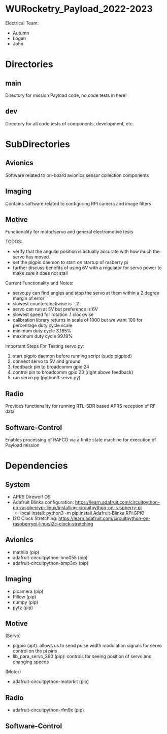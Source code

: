 # WURocketry_Payload_2022-2023
Electrical Team:
* Autumn
* Logan
* John

# Directories
## main
Directory for mission Payload code, no code tests in here!

## dev
Directory for all code tests of components, development, etc.

# SubDirectories
## Avionics
Software related to on-board avionics sensor collection components

## Imaging
Contains software related to configuring RPI camera and image filters




## Motive
Functionality for motor/servo and general electromotive tests

TODOS:
* verify that the angular position is actually accurate with how much the servo has moved.
* set the pigpio daemon to start on startup of rasberry pi 
* further discuss benefits of using 6V with a regulator for servo power to make sure it does not stall

Current Functionality and Notes:
* servo.py can find angles and stop the servo at them within a 2 degree margin of error
* slowest counterclockwise is -.2
* servo can run at 5V but preference is 6V
* slowest speed for rotation .1 clockwise 
* calibration library returns in scale of 1000 but we want 100 for percentage duty cycle scale 
* minimum duty cycle 3.185%
* maximum duty cycle 99.19%
	
Important Steps For Testing servo.py:
 1. start pigpio daemon before running script (sudo pigpiod)
 2. connect servo to 5V and ground
 3. feedback pin to broadcomm gpio 24
 4. control pin to broadcomm gpio 23 (right above feedback) 
 5. run servo.py (python3 servo.py)
	




## Radio
Provides functionality for running RTL-SDR based APRS reception of RF data

## Software-Control
Enables processing of RAFCO via a finite state machine for execution of Payload mission

# Dependencies
## System
- APRS Direwolf OS
- Adafruit Blinka configuration: https://learn.adafruit.com/circuitpython-on-raspberrypi-linux/installing-circuitpython-on-raspberry-pi
	+ local install: python3 -m pip install Adafruit-Blinka RPi.GPIO
- I2C Clock Stretching: https://learn.adafruit.com/circuitpython-on-raspberrypi-linux/i2c-clock-stretching

## Avionics
- mathlib			(pip)
- adafruit-circuitpython-bno055	(pip)
- adafruit-circuitpython-bmp3xx	(pip)

## Imaging
- picamera			(pip)
- Pillow  			(pip)
- numpy				(pip)
- pytz				(pip)


## Motive
(Servo)
- pigpio 			(apt): allows us to send pulse width modulation signals for servo control on the pi pins
- lib_para_servo_360 		(pip): controls for seeing position of servo and changing speeds

(Motor)
- adafruit-circuitpython-motorkit (pip)

## Radio
- adafruit-circuitpython-rfm9x	(pip)

## Software-Control
